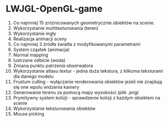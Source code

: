 # LWJGL-OpenGL-game

1. Co najmniej 15 zróżnicowanych geometrycznie obiektów na scenie.
2. Wykorzystanie multitexturowania (teren)
3. Wykorzystanie mgły
4. Realizacja animacji sceny
5. Co najmniej 3 źródła światła z modyfikowanymi parametrami
6. System cząstek (animacja)
7. Normal mapping
8. lustrzane odbicie (woda)
9. Zmiana punktu patrzenia obserwatora
10. Wykorzystanie atlasu textur - jedna duża tekstura, z kilkoma teksturami dla danego modelu
11. Frustum culling - wyłączanie renderowania obiektów jeżeli nie znajdują się one wpolu widzenia kamery
12. Generowanie terenu za pomocą mapy wysokości (plik .png)
13. Prymitywny system kolizji - sprawdzenie kolizji z każdym obiektem na scenie
14. Wykorzystanie teksturowania obiektów
15. Mouse picking